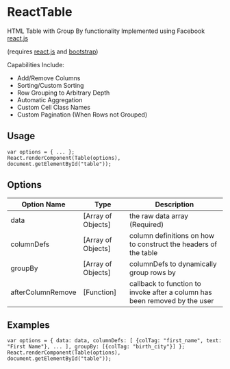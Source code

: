 # ReactTable

HTML Table with Group By functionality Implemented using Facebook [react.js](https://github.com/facebook/react)

(requires [react.js](https://github.com/facebook/react) and [bootstrap](https://github.com/twbs/bootstrap))

Capabilities Include:

- Add/Remove Columns
- Sorting/Custom Sorting
- Row Grouping to Arbitrary Depth
- Automatic Aggregation
- Custom Cell Class Names
- Custom Pagination (When Rows not Grouped)

## Usage

    var options = { ... };
    React.renderComponent(Table(options), document.getElementById("table"));

## Options

Option Name        |Type              |Description
-------------------|------------------|------------
data               |[Array of Objects]|the raw data array (Required)
columnDefs         |[Array of Objects]|column definitions on how to construct the headers of the table
groupBy            |[Array of Objects]|columnDefs to dynamically group rows by
afterColumnRemove  |[Function]        |callback to function to invoke after a column has been removed by the user

## Examples

    var options = { data: data, columnDefs: [ {colTag: "first_name", text: "First Name"}, ... ], groupBy: [{colTag: "birth_city"}] };
    React.renderComponent(Table(options), document.getElementById("table"));

    